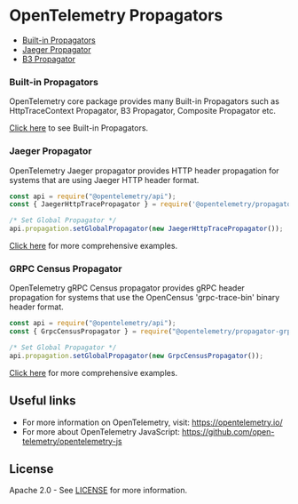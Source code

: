 # OpenTelemetry Propagators

  - [Built-in Propagators](#built-in-propagators)
  - [Jaeger Propagator](#jaeger-propagator)
  - [B3 Propagator](#b3-propagator)


### Built-in Propagators

OpenTelemetry core package provides many Built-in Propagators such as HttpTraceContext Propagator, B3 Propagator, Composite Propagator etc.

[Click here](https://github.com/open-telemetry/opentelemetry-js/tree/master/packages/opentelemetry-core#built-in-propagators) to see Built-in Propagators.


### Jaeger Propagator

OpenTelemetry Jaeger propagator provides HTTP header propagation for systems that are using Jaeger HTTP header format.

```js
const api = require("@opentelemetry/api");
const { JaegerHttpTracePropagator } = require('@opentelemetry/propagator-jaeger');

/* Set Global Propagator */
api.propagation.setGlobalPropagator(new JaegerHttpTracePropagator());
```

[Click here](opentelemetry-propagator-jaeger/README.md) for more comprehensive examples.

### GRPC Census Propagator

OpenTelemetry gRPC Census propagator provides gRPC header propagation for systems that use the OpenCensus 'grpc-trace-bin' binary header format.

```js
const api = require("@opentelemetry/api");
const { GrpcCensusPropagator } = require("@opentelemetry/propagator-grpc-census-binary");

/* Set Global Propagator */
api.propagation.setGlobalPropagator(new GrpcCensusPropagator());
```

[Click here](opentelemetry-propagator-grpc-census-binary/README.md) for more comprehensive examples.


## Useful links

- For more information on OpenTelemetry, visit: <https://opentelemetry.io/>
- For more about OpenTelemetry JavaScript: <https://github.com/open-telemetry/opentelemetry-js>

## License

Apache 2.0 - See [LICENSE][license-url] for more information.

[license-url]: https://github.com/open-telemetry/opentelemetry-js-contrib/blob/master/LICENSE

